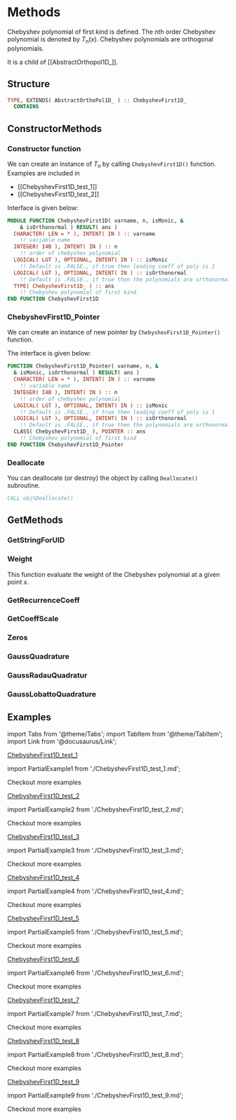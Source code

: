 # Methods

Chebyshev polynomial of first kind is defined. The nth order Chebyshev polynomial is denoted by $T_{n}(x)$. Chebyshev polynomials are orthogonal polynomials.

It is a child of [[AbstractOrthopol1D_]].

## Structure

```fortran
TYPE, EXTENDS( AbstractOrthoPol1D_ ) :: ChebyshevFirst1D_
  CONTAINS
```

## ConstructorMethods

### Constructor function

We can create an instance of $T_{n}$ by calling `ChebyshevFirst1D()` function. Examples are included in

- [[ChebyshevFirst1D_test_1]]
- [[ChebyshevFirst1D_test_2]]

Interface is given below:

```fortran
MODULE FUNCTION ChebyshevFirst1D( varname, n, isMonic, &
    & isOrthonormal ) RESULT( ans )
  CHARACTER( LEN = * ), INTENT( IN ) :: varname
    !! variable name
  INTEGER( I4B ), INTENT( IN ) :: n
    !! order of chebyshev polynomial
  LOGICAL( LGT ), OPTIONAL, INTENT( IN ) :: isMonic
    !! Default is .FALSE., if true then leading coeff of poly is 1
  LOGICAL( LGT ), OPTIONAL, INTENT( IN ) :: isOrthonormal
    !! Default is .FALSE., if true then the polynomials are orthonormal
  TYPE( ChebyshevFirst1D_ ) :: ans
    !! Chebyshev polynomial of first kind
END FUNCTION ChebyshevFirst1D
```

### ChebyshevFirst1D_Pointer

We can create an instance of new pointer by `ChebyshevFirst1D_Pointer()` function.

The interface is given below:

```fortran
FUNCTION ChebyshevFirst1D_Pointer( varname, n, &
  & isMonic, isOrthonormal ) RESULT( ans )
  CHARACTER( LEN = * ), INTENT( IN ) :: varname
    !! variable name
  INTEGER( I4B ), INTENT( IN ) :: n
    !! order of chebyshev polynomial
  LOGICAL( LGT ), OPTIONAL, INTENT( IN ) :: isMonic
    !! Default is .FALSE., if true then leading coeff of poly is 1
  LOGICAL( LGT ), OPTIONAL, INTENT( IN ) :: isOrthonormal
    !! Default is .FALSE., if true then the polynomials are orthonormal
  CLASS( ChebyshevFirst1D_ ), POINTER :: ans
    !! Chebyshev polynomial of first kind
END FUNCTION ChebyshevFirst1D_Pointer
```

### Deallocate

You can deallocate (or destroy) the object by calling `Deallocate()` subroutine.

```fortran
CALL obj%Deallocate()
```

## GetMethods

### GetStringForUID

### Weight

This function evaluate the weight of the Chebyshev polynomial at a given point x.

### GetRecurrenceCoeff

### GetCoeffScale

### Zeros

### GaussQuadrature

### GaussRadauQuadratur

### GaussLobattoQuadrature

## Examples

import Tabs from '@theme/Tabs';
import TabItem from '@theme/TabItem';
import Link from '@docusaurus/Link';

<div className='container margin-vert--lg'>
<div className='row row--no-gutters'>

<Tabs defaultValue={null}>

<TabItem value="1" label="🌻 Example 1">

[ChebyshevFirst1D_test_1](ChebyshevFirst1D_test_1.md)

import PartialExample1 from './ChebyshevFirst1D_test_1.md';

<PartialExample1 />

<div className="col col--5">
  <Link to="#examples" className="button button--lg button--outline button--block button--primary">Checkout more examples</Link>
</div>

</TabItem>

<TabItem value="2" label="🌻 Example 2">

[ChebyshevFirst1D_test_2](ChebyshevFirst1D_test_2.md)

import PartialExample2 from './ChebyshevFirst1D_test_2.md';

<PartialExample2 />

<div className="col col--5">
  <Link to="#examples" className="button button--lg button--outline button--block button--primary">Checkout more examples</Link>
</div>

</TabItem>

<TabItem value="3" label="🌻 Example 3">

[ChebyshevFirst1D_test_3](ChebyshevFirst1D_test_3.md)

import PartialExample3 from './ChebyshevFirst1D_test_3.md';

<PartialExample3 />

<div className="col col--5">
  <Link to="#examples" className="button button--lg button--outline button--block button--primary">Checkout more examples</Link>
</div>

</TabItem>

<TabItem value="4" label="🌻 Example 4">

[ChebyshevFirst1D_test_4](ChebyshevFirst1D_test_4.md)

import PartialExample4 from './ChebyshevFirst1D_test_4.md';

<PartialExample4 />

<div className="col col--5">
  <Link to="#examples" className="button button--lg button--outline button--block button--primary">Checkout more examples</Link>
</div>

</TabItem>

<TabItem value="5" label="🌻 Example 5">

[ChebyshevFirst1D_test_5](ChebyshevFirst1D_test_5.md)

import PartialExample5 from './ChebyshevFirst1D_test_5.md';

<PartialExample5 />

<div className="col col--5">
  <Link to="#examples" className="button button--lg button--outline button--block button--primary">Checkout more examples</Link>
</div>

</TabItem>

<TabItem value="6" label="🔥 Clear">

</TabItem>

</Tabs>

<Tabs defaultValue={null}>

<TabItem value="6" label="🌻 Example 6">

[ChebyshevFirst1D_test_6](ChebyshevFirst1D_test_6.md)

import PartialExample6 from './ChebyshevFirst1D_test_6.md';

<PartialExample6 />

<div className="col col--5">
  <Link to="#examples" className="button button--lg button--outline button--block button--primary">Checkout more examples</Link>
</div>

</TabItem>

<TabItem value="7" label="🌻 Example 7">

[ChebyshevFirst1D_test_7](ChebyshevFirst1D_test_7.md)

import PartialExample7 from './ChebyshevFirst1D_test_7.md';

<PartialExample7 />

<div className="col col--5">
  <Link to="#examples" className="button button--lg button--outline button--block button--primary">Checkout more examples</Link>
</div>

</TabItem>

<TabItem value="8" label="🌻 Example 8">

[ChebyshevFirst1D_test_8](ChebyshevFirst1D_test_8.md)

import PartialExample8 from './ChebyshevFirst1D_test_8.md';

<PartialExample8 />

<div className="col col--5">
  <Link to="#examples" className="button button--lg button--outline button--block button--primary">Checkout more examples</Link>
</div>

</TabItem>

<TabItem value="9" label="🌻 Example 9">

[ChebyshevFirst1D_test_9](ChebyshevFirst1D_test_9.md)

import PartialExample9 from './ChebyshevFirst1D_test_9.md';

<PartialExample9 />

<div className="col col--5">
  <Link to="#examples" className="button button--lg button--outline button--block button--primary">Checkout more examples</Link>
</div>

</TabItem>

<TabItem value="10" label="🔥 Clear">

</TabItem>

</Tabs>

</div>
</div>
